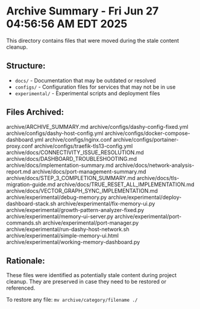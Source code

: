 # Archive Summary - Fri Jun 27 04:56:56 AM EDT 2025

This directory contains files that were moved during the stale content cleanup.

## Structure:
- `docs/` - Documentation that may be outdated or resolved
- `configs/` - Configuration files for services that may not be in use
- `experimental/` - Experimental scripts and deployment files

## Files Archived:
archive/ARCHIVE_SUMMARY.md
archive/configs/dashy-config-fixed.yml
archive/configs/dashy-host-config.yml
archive/configs/docker-compose-dashboard.yml
archive/configs/nginx.conf
archive/configs/portainer-proxy.conf
archive/configs/traefik-tls13-config.yml
archive/docs/CONNECTIVITY_ISSUE_RESOLUTION.md
archive/docs/DASHBOARD_TROUBLESHOOTING.md
archive/docs/implementation-summary.md
archive/docs/network-analysis-report.md
archive/docs/port-management-summary.md
archive/docs/STEP_3_COMPLETION_SUMMARY.md
archive/docs/tls-migration-guide.md
archive/docs/TRUE_RESET_ALL_IMPLEMENTATION.md
archive/docs/VECTOR_GRAPH_SYNC_IMPLEMENTATION.md
archive/experimental/debug-memory.py
archive/experimental/deploy-dashboard-stack.sh
archive/experimental/fix-memory-ui.py
archive/experimental/growth-pattern-analyzer-fixed.py
archive/experimental/memory-ui-server.py
archive/experimental/port-commands.sh
archive/experimental/port-manager.py
archive/experimental/run-dashy-host-network.sh
archive/experimental/simple-memory-ui.html
archive/experimental/working-memory-dashboard.py

## Rationale:
These files were identified as potentially stale content during project cleanup.
They are preserved in case they need to be restored or referenced.

To restore any file: `mv archive/category/filename ./`
